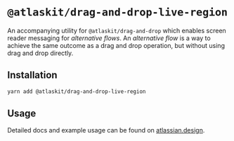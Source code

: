 # `@atlaskit/drag-and-drop-live-region`

An accompanying utility for `@atlaskit/drag-and-drop` which enables screen reader messaging for _alternative flows_. An _alternative flow_ is a way to achieve the same outcome as a drag and drop operation, but without using drag and drop directly.

## Installation

```sh
yarn add @atlaskit/drag-and-drop-live-region
```

## Usage

Detailed docs and example usage can be found on [atlassian.design](https://atlassian.design/components/drag-and-drop/).
